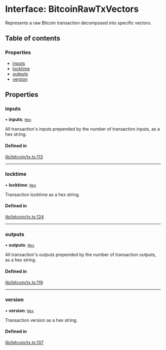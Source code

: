 # Interface: BitcoinRawTxVectors

Represents a raw Bitcoin transaction decomposed into specific vectors.

## Table of contents

### Properties

- [inputs](BitcoinRawTxVectors.md#inputs)
- [locktime](BitcoinRawTxVectors.md#locktime)
- [outputs](BitcoinRawTxVectors.md#outputs)
- [version](BitcoinRawTxVectors.md#version)

## Properties

### inputs

• **inputs**: [`Hex`](../classes/Hex.md)

All transaction's inputs prepended by the number of transaction inputs,
as a hex string.

#### Defined in

[lib/bitcoin/tx.ts:113](https://github.com/jose-blockchain/tbtc-v2/blob/main/typescript/src/lib/bitcoin/tx.ts#L113)

___

### locktime

• **locktime**: [`Hex`](../classes/Hex.md)

Transaction locktime as a hex string.

#### Defined in

[lib/bitcoin/tx.ts:124](https://github.com/jose-blockchain/tbtc-v2/blob/main/typescript/src/lib/bitcoin/tx.ts#L124)

___

### outputs

• **outputs**: [`Hex`](../classes/Hex.md)

All transaction's outputs prepended by the number of transaction outputs,
as a hex string.

#### Defined in

[lib/bitcoin/tx.ts:119](https://github.com/jose-blockchain/tbtc-v2/blob/main/typescript/src/lib/bitcoin/tx.ts#L119)

___

### version

• **version**: [`Hex`](../classes/Hex.md)

Transaction version as a hex string.

#### Defined in

[lib/bitcoin/tx.ts:107](https://github.com/jose-blockchain/tbtc-v2/blob/main/typescript/src/lib/bitcoin/tx.ts#L107)
